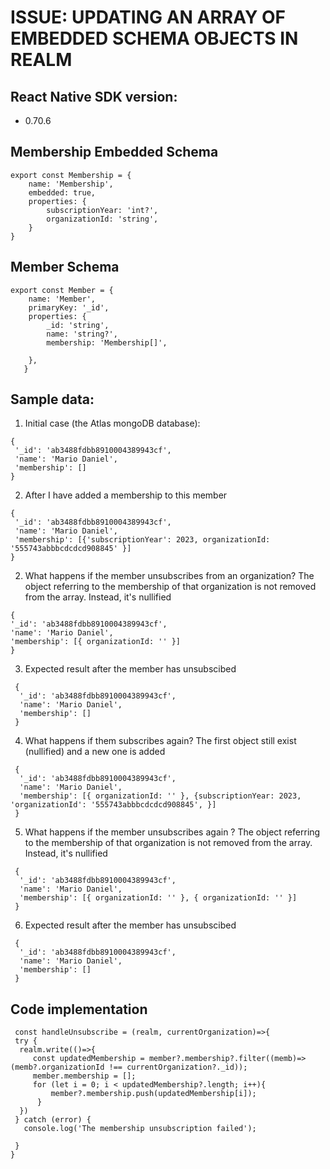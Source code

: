 # ISSUE: UPDATING AN ARRAY OF EMBEDDED SCHEMA OBJECTS IN REALM 

## React Native SDK version: 
- 0.70.6

## Membership Embedded Schema
```
export const Membership = {
    name: 'Membership',
    embedded: true,
    properties: {
        subscriptionYear: 'int?',
        organizationId: 'string',
    }
}

```

## Member Schema
```
export const Member = {
    name: 'Member',
    primaryKey: '_id',
    properties: {
        _id: 'string',
        name: 'string?',
        membership: 'Membership[]',
   
    },
   }

```

## Sample data:
 1. Initial case (the Atlas mongoDB database):
 ```
 {
  '_id': 'ab3488fdbb8910004389943cf',
  'name': 'Mario Daniel',
  'membership': []
 }
 ```

 2. After I have added a membership to this member
 ```
 {
  '_id': 'ab3488fdbb8910004389943cf',
  'name': 'Mario Daniel',
  'membership': [{'subscriptionYear': 2023, organizationId: '555743abbbcdcdcd908845' }]
 }
```

2. What happens if the member unsubscribes from an organization?
 The object referring to the membership of that organization is not removed from the array.
 Instead, it's nullified
  ```
 {
  '_id': 'ab3488fdbb8910004389943cf',
  'name': 'Mario Daniel',
  'membership': [{ organizationId: '' }]
 }

```

3. Expected result after the member has unsubscibed
```
 {
  '_id': 'ab3488fdbb8910004389943cf',
  'name': 'Mario Daniel',
  'membership': []
 }
```

4. What happens if them subscribes again? The first object still exist (nullified) and a new one is added

```
 {
  '_id': 'ab3488fdbb8910004389943cf',
  'name': 'Mario Daniel',
  'membership': [{ organizationId: '' }, {subscriptionYear: 2023, 'organizationId': '555743abbbcdcdcd908845', }]
 }

```

5. What happens if the member unsubscribes again ?
 The object referring to the membership of that organization is not removed from the array.
 Instead, it's nullified
```
 {
  '_id': 'ab3488fdbb8910004389943cf',
  'name': 'Mario Daniel',
  'membership': [{ organizationId: '' }, { organizationId: '' }]
 }

```

6. Expected result after the member has unsubscibed
```
 {
  '_id': 'ab3488fdbb8910004389943cf',
  'name': 'Mario Daniel',
  'membership': []
 }
```

## Code implementation

 ```
  const handleUnsubscribe = (realm, currentOrganization)=>{
  try {
   realm.write(()=>{
      const updatedMembership = member?.membership?.filter((memb)=>(memb?.organizationId !== currentOrganization?._id));
      member.membership = [];
      for (let i = 0; i < updatedMembership?.length; i++){
          member?.membership.push(updatedMembership[i]);
       }    
   })
  } catch (error) {
    console.log('The membership unsubscription failed');
   
  }
 }

 ```

